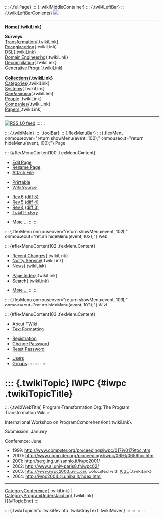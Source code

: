 ::: {.fullPage}
::: {.twikiMiddleContainer}
::: {.twikiLeftBar}
::: {.twikiLeftBarContents}
![](../pub/transformation.gif)

------------------------------------------------------------------------

**[Home](WebHome){.twikiLink}**

**Surveys**\
[Transformation](ProgramTransformation){.twikiLink}\
[Reengineering](ReengineeringWiki){.twikiLink}\
[DSL](DomainSpecificLanguages){.twikiLink}\
[Domain Engineering](DomainEngineering){.twikiLink}\
[Decompilation](DeCompilation){.twikiLink}\
[Generative Progr.](GenerativeProgrammingWiki){.twikiLink}\
\
**[Collections](CategoryCollection){.twikiLink}**\
[Categories](CategoryCategory){.twikiLink}\
[Systems](TransformationSystems){.twikiLink}\
[Conferences](TransformationConferences){.twikiLink}\
[People](TransformationPeople){.twikiLink}\
[Companies](TransformationCompanies){.twikiLink}\
[Papers](CategoryPaper){.twikiLink}

------------------------------------------------------------------------

[![](../pub/rss.gif "RSS 1.0 feed")](WebRss@skin=rss)
:::
:::

::: {.twikiMain}
::: {.toolBar}
::: {.flexMenuBar}
::: {.flexMenu onmouseover="return showMenu(event, 100);" onmouseout="return hideMenu(event, 100);"}
Page

::: {#flexMenuContent100 .flexMenuContent}
-   [Edit
    Page](http://www.program-transformation.org/edit/Transform/IWPC?t=1536826341)
-   [Rename
    Page](http://www.program-transformation.org/rename/Transform/IWPC)
-   [Attach
    File](http://www.program-transformation.org/attach/Transform/IWPC)

<!-- -->

-   [Printable](http://www.program-transformation.org/view/Transform/IWPC?skin=print.pattern)
-   [Wiki
    Source](http://www.program-transformation.org/view/Transform/IWPC?skin=text&raw=on&contenttype=text/plain)

<!-- -->

-   [Rev
    6](http://www.program-transformation.org/view/Transform/IWPC?rev=1.6)
    [(diff 5)](http://www.program-transformation.org/rdiff/Transform/IWPC?rev1=1.6&rev2=1.5)
-   [Rev
    5](http://www.program-transformation.org/view/Transform/IWPC?rev=1.5)
    [(diff 4)](http://www.program-transformation.org/rdiff/Transform/IWPC?rev1=1.5&rev2=1.4)
-   [Rev
    4](http://www.program-transformation.org/view/Transform/IWPC?rev=1.4)
    [(diff 3)](http://www.program-transformation.org/rdiff/Transform/IWPC?rev1=1.4&rev2=1.3)
-   [Total
    History](http://www.program-transformation.org/rdiff/Transform/IWPC)

<!-- -->

-   [More
    \...](http://www.program-transformation.org/oops/Transform/IWPC?template=oopsmore&param1=1.6&param2=1.6)
:::
:::

::: {.flexMenu onmouseover="return showMenu(event, 102);" onmouseout="return hideMenu(event, 102);"}
Web

::: {#flexMenuContent102 .flexMenuContent}
-   [Recent Changes](WebChanges){.twikiLink}
-   [Notify Service](WebNotify){.twikiLink}
-   [News](WebNews){.twikiLink}

<!-- -->

-   [Page Index](WebIndex){.twikiLink}
-   [Search](WebSearch){.twikiLink}

<!-- -->

-   [More
    \...](http://www.program-transformation.org/oops/Transform/IWPC?template=oopsmore&param1=1.6&param2=1.6)
:::
:::

::: {.flexMenu onmouseover="return showMenu(event, 103);" onmouseout="return hideMenu(event, 103);"}
Wiki

::: {#flexMenuContent103 .flexMenuContent}
-   [About
    TWiki](http://www.program-transformation.org/view/TWiki/WebHome)
-   [Text
    Formatting](http://www.program-transformation.org/view/TWiki/TextFormattingRules)

<!-- -->

-   [Registration](http://www.program-transformation.org/view/TWiki/TWikiRegistration)
-   [Change
    Password](http://www.program-transformation.org/view/TWiki/ChangePassword)
-   [Reset
    Password](http://www.program-transformation.org/view/TWiki/ResetPassword)

<!-- -->

-   [Users](http://www.program-transformation.org/view/Main/TWikiUsers)
-   [Groups](http://www.program-transformation.org/view/Main/TWikiGroups)
:::
:::
:::
:::

::: {.twikiTopic}
IWPC {#iwpc .twikiTopicTitle}
====

::: {.twikiWebTitle}
Program-Transformation.Org: The Program Transformation Wiki
:::

International Workshop on
[ProgramComprehension](ProgramComprehension){.twikiLink}.

Submission: January

Conference: June

-   1999: <http://www.computer.org/proceedings/iwpc/0179/0179toc.htm>
-   2000: <http://www.computer.org/proceedings/iwpc/0656/0656toc.htm>
-   2001: <http://serg.ing.unisannio.it/iwpc2001/>
-   2002: <http://www.ai.univ-paris8.fr/iwpc02/>
-   2003: <http://www.iwpc2003.uvic.ca/>, colocated with
    [ICSE](ICSE){.twikiLink}
-   2004: <http://iwpc2004.di.uniba.it/index.html>

------------------------------------------------------------------------

[CategoryConference](CategoryConference){.twikiLink} \|
[CategoryProgramUnderstanding](CategoryProgramUnderstanding){.twikiLink}\
[]{#TopicEnd}
:::

::: {.twikiTopicInfo .twikiRevInfo .twikiGrayText .twikiMoved}
:::
:::
:::
:::
